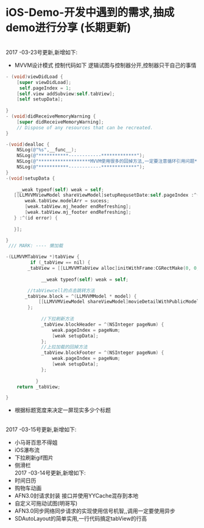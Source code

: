 # iOS-Demo-开发中遇到的需求,抽成demo进行分享 (长期更新)
<br> 2017 -03-23号更新,新增如下: </br>
* MVVM设计模式 控制代码如下 逻辑试图与控制器分开,控制器只干自己的事情
```Objective-C
- (void)viewDidLoad {
    [super viewDidLoad];
     self.pageIndex = 1;
    [self.view addSubview:self.tabView];
    [self setupData];
   
}
- (void)didReceiveMemoryWarning {
    [super didReceiveMemoryWarning];
    // Dispose of any resources that can be recreated.
}

-(void)dealloc {
    NSLog(@"%s",__func__);
    NSLog(@"***********------------*************");
    NSLog(@"*******************MVVM使用很多的回掉方法,一定要注意循环引用问题*********************");
    NSLog(@"***********------------*************");
}
-(void)setupData {
    
    __weak typeof(self) weak = self;
   [[LLMVVMViewModel shareViewModel]setupRequsetDate:self.pageIndex :^(id sucess) {
       weak.tabView.modelArr = sucess;
       [weak.tabView.mj_header endRefreshing];
       [weak.tabView.mj_footer endRefreshing];
   } :^(id error) {
       
   }];

}
 /// MARK: ---- 懒加载

-(LLMVVMTabView *)tabView {
         if (_tabView == nil) {
        _tabView = [[LLMVVMTabView alloc]initWithFrame:CGRectMake(0, 0, LLScreenW, LLScreenH ) style:UITableViewStylePlain];
      
             __weak typeof(self) weak = self;

        //tabViewcell的点击跳转方法
       _tabView.block = ^(LLMVVMModel * model) {
            [[LLMVVMViewModel shareViewModel]movieDetailWithPublicModel:model WithViewController:weak];
        };
             
             //下拉刷新方法
             _tabView.blockHeader = ^(NSInteger pageNum) {
                 weak.pageIndex = pageNum;
                 [weak setupData];
             };
             //上拉加载的回掉方法
             _tabView.blockFooter = ^(NSInteger pageNum) {
                 weak.pageIndex = pageNum;
                 [weak setupData];
             };
             
           }
    return _tabView;

}

```
* 根据标题宽度来决定一屏现实多少个标题

<br> 2017 -03-15号更新,新增如下: </br>
* 小马哥百思不得姐
* iOS瀑布流
* 下拉刷新gif图片
* 侧滑栏
<br>  2017 -03-14号更新,新增如下: </br>
* 时间日历
* 购物车动画
* AFN3.0封请求封装 接口并使用YYCache混存到本地
* 自定义可拖动试图(明哥写)
* AFN3.0同步网络同步请求的实现使用信号机智,,调用一定要使用异步
* SDAutoLayout的简单实用,一行代码搞定tabView的行高
